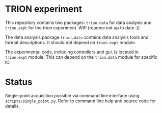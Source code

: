 # TRION experiment
This repository contains two packages: `trion.data` for data analysis and 
`trion.expt` for the trion experiment. WIP (readme not up to date :))

The data analysis package `trion.data` contains data analysis tools and format
descriptions. It should not depend on `trion.expt` module.

The experimental code, including controllers and gui, is located in `trion.expt`
module. This can depend on the `trion.data` module for specific IO.

# Status

Single-point acquisition possible via command line interface using 
`scripts/single_point.py`. Refer to command line help and source code for
details.
